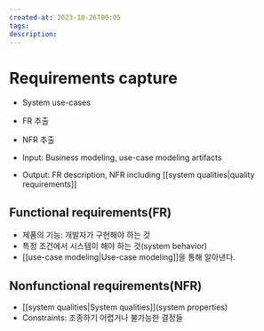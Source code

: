 ```yaml
---
created-at: 2023-10-26T00:05
tags: 
description:
---
```

# Requirements capture
- System use-cases
- FR 추출
- NFR 추출

- Input: Business modeling, use-case modeling artifacts
- Output: FR description, NFR including [[system qualities|quality requirements]]
## Functional requirements(FR)
- 제품의 기능: 개발자가 구현해야 하는 것
- 특정 조건에서 시스템이 해야 하는 것(system behavior)
- [[use-case modeling|Use-case modeling]]을 통해 알아낸다.
## Nonfunctional requirements(NFR)
- [[system qualities|System qualities]](system properties)
- Constraints: 조종하기 어렵거나 불가능한 결정들